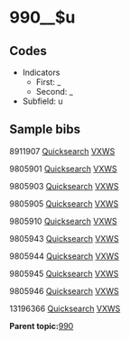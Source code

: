 # 990\_\_$u

## Codes

-   Indicators
    -   First: \_
    -   Second: \_
-   Subfield: u

## Sample bibs

8911907 [Quicksearch](https://search.library.yale.edu/catalog/8911907) [VXWS](http://prodorbis.library.yale.edu:7014/vxws/GetHoldingsService?bibId=8911907)

9805901 [Quicksearch](https://search.library.yale.edu/catalog/9805901) [VXWS](http://prodorbis.library.yale.edu:7014/vxws/GetHoldingsService?bibId=9805901)

9805903 [Quicksearch](https://search.library.yale.edu/catalog/9805903) [VXWS](http://prodorbis.library.yale.edu:7014/vxws/GetHoldingsService?bibId=9805903)

9805905 [Quicksearch](https://search.library.yale.edu/catalog/9805905) [VXWS](http://prodorbis.library.yale.edu:7014/vxws/GetHoldingsService?bibId=9805905)

9805910 [Quicksearch](https://search.library.yale.edu/catalog/9805910) [VXWS](http://prodorbis.library.yale.edu:7014/vxws/GetHoldingsService?bibId=9805910)

9805943 [Quicksearch](https://search.library.yale.edu/catalog/9805943) [VXWS](http://prodorbis.library.yale.edu:7014/vxws/GetHoldingsService?bibId=9805943)

9805944 [Quicksearch](https://search.library.yale.edu/catalog/9805944) [VXWS](http://prodorbis.library.yale.edu:7014/vxws/GetHoldingsService?bibId=9805944)

9805945 [Quicksearch](https://search.library.yale.edu/catalog/9805945) [VXWS](http://prodorbis.library.yale.edu:7014/vxws/GetHoldingsService?bibId=9805945)

9805946 [Quicksearch](https://search.library.yale.edu/catalog/9805946) [VXWS](http://prodorbis.library.yale.edu:7014/vxws/GetHoldingsService?bibId=9805946)

13196366 [Quicksearch](https://search.library.yale.edu/catalog/13196366) [VXWS](http://prodorbis.library.yale.edu:7014/vxws/GetHoldingsService?bibId=13196366)

**Parent topic:**[990](../../tags/990/990.md)

